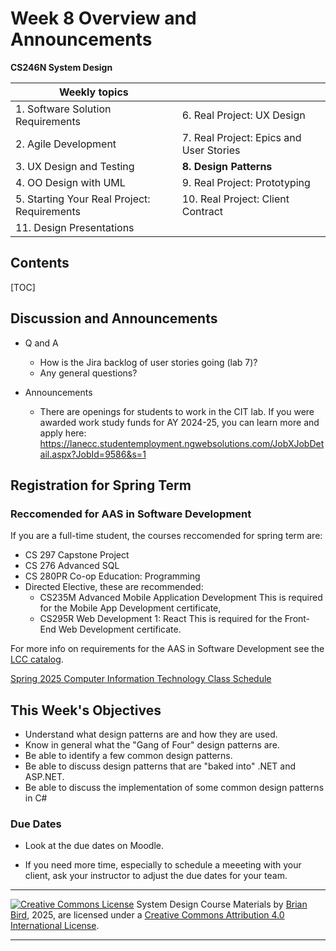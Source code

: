 <h1>Week 8 Overview and Announcements</h1>

**CS246N System Design**

| Weekly topics                               |                                         |
| ------------------------------------------- | --------------------------------------- |
| 1. Software Solution Requirements           | 6. Real Project: UX Design              |
| 2. Agile Development                        | 7. Real Project: Epics and User Stories |
| 3. UX Design and Testing                    | **8. Design Patterns**                  |
| 4. OO Design with UML                       | 9. Real Project: Prototyping            |
| 5. Starting Your Real Project: Requirements | 10. Real Project: Client Contract       |
| 11. Design Presentations                    |                                         |



<h2>Contents</h2>

[TOC]

## Discussion and Announcements

- Q and A

  - How is the Jira backlog of user stories going (lab 7)? 
  - Any general questions?
- Announcements

  - There are openings for students to work in the CIT lab.  If you were awarded work study funds for AY 2024-25, you can learn more and apply here: https://lanecc.studentemployment.ngwebsolutions.com/JobXJobDetail.aspx?JobId=9586&s=1

## Registration for Spring Term

### Reccomended for AAS in Software Development

If you are a full-time student, the courses reccomended for spring term are:

- CS 297 Capstone Project
- CS 276 Advanced SQL
- CS 280PR Co-op Education: Programming
- Directed Elective, these are recommended:
  - CS235M Advanced Mobile Application Development 
    This is required for the Mobile App Development certificate,
  - CS295R Web Development 1: React 
    This is required for the Front-End Web Development certificate.

For more info on requirements for the AAS in Software Development see the [LCC catalog](https://lanecc.smartcatalogiq.com/en/2024-2025/lcc-catalog/programs-of-study/computer-information-technology/software-development-aas/).

[Spring 2025 Computer Information Technology Class Schedule](https://crater.lanecc.edu/banp/zwsktsc2.P_DispGroupSchd?chunk_in=C2550&term_in=202540&)



## This Week's Objectives

- Understand what design patterns are and how they are used.
- Know in general what the "Gang of Four" design patterns are.
- Be able to identify a few common design patterns.
- Be able to discuss design patterns that are "baked into" .NET and ASP.NET.
- Be able to discuss the implementation of some common design patterns in C#

### Due Dates

- Look at the due dates on Moodle.

- If you need more time, especially to schedule a meeeting with your client, ask your instructor to adjust the due dates for your team.



------

[![Creative Commons License](https://i.creativecommons.org/l/by/4.0/88x31.png)](http://creativecommons.org/licenses/by/4.0/)
System Design Course Materials by [Brian Bird](https://profbird.dev), <time>2025</time>, are licensed under a [Creative Commons Attribution 4.0 International License](http://creativecommons.org/licenses/by/4.0/).

---

